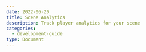 ```yaml
---
date: 2022-06-20
title: Scene Analytics
description: Track player analytics for your scene
categories:
  - development-guide
type: Document
---
```

